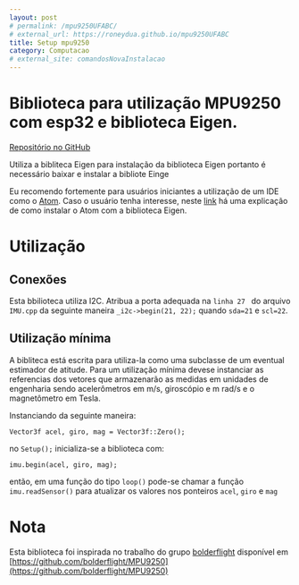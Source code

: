 ```yaml
---
layout: post
# permalink: /mpu9250UFABC/
# external_url: https://roneydua.github.io/mpu9250UFABC
title: Setup mpu9250
category: Computacao
# external_site: comandosNovaInstalacao
---
```



# Biblioteca para utilização MPU9250 com esp32 e biblioteca Eigen.
[Repositório no GitHub](https://github.com/roneydua/mpu9250UFABC)

Utiliza a bibliteca Eigen para instalação da biblioteca Eigen portanto é necessário baixar e instalar a bibliote Einge
<!--excerpt-->

Eu recomendo fortemente para usuários iniciantes a utilização de um IDE como o [Atom](https://atom.io/). Caso o usuário tenha interesse, neste [link](https://roneydua.github.io/computacao/2020/12/23/linux-configuracao.html) há uma explicação de como instalar o Atom com a biblioteca Eigen.


# Utilização
## Conexões
Esta bbilioteca utiliza I2C. Atribua a porta adequada na `linha 27 ` do arquivo `IMU.cpp` da seguinte maneira `_i2c->begin(21, 22);` quando `sda=21` e `scl=22`.
## Utilização mínima
A bibliteca está escrita para utiliza-la como uma subclasse de um eventual estimador de atitude. Para um utilização mínima devese instanciar as referencias dos vetores que armazenarão as medidas em unidades de engenharia sendo acelerômetros em m/s, giroscópio e m rad/s e o magnetômetro em Tesla.

Instanciando da seguinte maneira:

```
Vector3f acel, giro, mag = Vector3f::Zero();
```
no `Setup();` inicializa-se a biblioteca com:
```
imu.begin(acel, giro, mag);
```
então, em uma função do tipo `loop()` pode-se chamar a função `imu.readSensor()`  para atualizar os valores nos ponteiros `acel`, `giro` e `mag`


# Nota

Esta biblioteca foi inspirada no trabalho do grupo [bolderflight](https://github.com/bolderflight) disponível em  [https://github.com/bolderflight/MPU9250](https://github.com/bolderflight/MPU9250)
